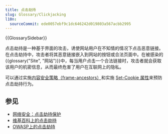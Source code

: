 ```yaml
---
title: 点击劫持
slug: Glossary/Clickjacking
l10n:
  sourceCommit: ede0057ebf9c1dc646242d019803a567acbb2995
---
```


{{GlossarySidebar}}

点击劫持是一种基于界面的攻击，诱使网站用户在不知情的情况下点击恶意链接。在点击劫持中，攻击者将其恶意链接嵌入到网站的按钮或合法页面中。在被感染的{{glossary("Site", "网站")}}中，每当用户点击一个合法链接时，攻击者就会获取该用户的机密信息，从而最终危害了用户在互联网上的隐私。

可以通过实施[内容安全策略（frame-ancestors）](/en-US/docs/Web/HTTP/Headers/Content-Security-Policy/frame-ancestors)和实施 [Set-Cookie 属性](/en-US/docs/Web/HTTP/Headers/Set-Cookie#attributes)来预防点击劫持行为。

## 参见

- [网络安全：点击劫持保护](/en-US/docs/Web/Security#clickjacking_protection)
- [维基百科上的点击劫持](https://zh.wikipedia.org/wiki/点击劫持)
- [OWASP上的点击劫持](https://owasp.org/www-community/attacks/Clickjacking)
